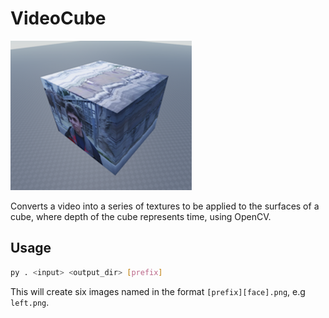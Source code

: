 # VideoCube

![Example](./samples/zoo_3d.png)

Converts a video into a series of textures to be applied to the surfaces of a cube, where depth of the cube represents time, using OpenCV.

## Usage

```bash
py . <input> <output_dir> [prefix]
```

This will create six images named in the format `[prefix][face].png`, e.g `left.png`.

